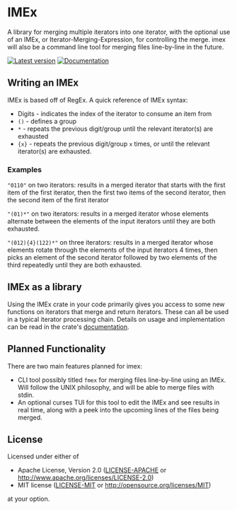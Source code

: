 # IMEx
A library for merging multiple iterators into one iterator, with the optional
use of an IMEx, or Iterator-Merging-Expression, for controlling the merge. imex
will also be a command line tool for merging files line-by-line in the future.

[![Latest version](https://img.shields.io/crates/v/imex.svg)](https://crates.io/crates/imex)
[![Documentation](https://docs.rs/imex/badge.svg)](https://docs.rs/imex)

## Writing an IMEx
IMEx is based off of RegEx. A quick reference of IMEx syntax:
 * Digits - indicates the index of the iterator to consume an item from
 * `()` - defines a group
 * `*` - repeats the previous digit/group until the relevant iterator\(s\) are
   exhausted
 * `{x}` - repeats the previous digit/group `x` times, or until the relevant
   iterator\(s\) are exhausted.

### Examples

`"0110"` on two iterators: results in a merged iterator that starts
with the first item of the first iterator, then the first two items of the
second iterator, then the second item of the first iterator

`"(01)*"` on two iterators: results in a merged iterator whose elements
alternate between the elements of the input iterators until they are both
exhausted.

`"(012){4}(122)*"` on three iterators: results in a merged iterator whose
elements rotate through the elements of the input iterators 4 times, then picks
an element of the second iterator followed by two elements of the third
repeatedly until they are both exhausted.

## IMEx as a library
Using the IMEx crate in your code primarily gives you access to some new
functions on iterators that merge and return iterators. These can all be used
in a typical iterator processing chain. Details on usage and implementation can
be read in the crate's [documentation](https://docs.rs/imex/).

## Planned Functionality
There are two main features planned for imex:
 * CLI tool possibly titled `fmex` for merging files line-by-line using an
   IMEx.  Will follow the UNIX philosophy, and will be able to merge files with
   stdin.
 * An optional curses TUI for this tool to edit the IMEx and see results in
   real time, along with a peek into the upcoming lines of the files being
   merged.

## License
Licensed under either of

 * Apache License, Version 2.0 ([LICENSE-APACHE](LICENSE-APACHE) or
   http://www.apache.org/licenses/LICENSE-2.0)
 * MIT license ([LICENSE-MIT](LICENSE-MIT) or
   http://opensource.org/licenses/MIT)

at your option.
